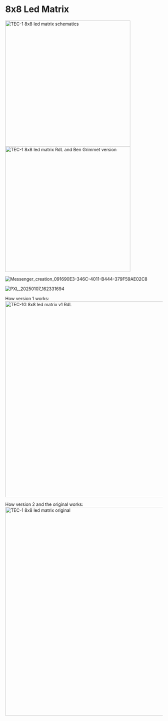 # 8x8 Led Matrix

<img width="400" alt="TEC-1 8x8 led matrix schematics" src="https://github.com/user-attachments/assets/72958514-1d5b-45d7-a3e1-5271da147f7e" />






<img width="400" alt="TEC-1 8x8 led matrix RdL and Ben Grimmet version" src="https://github.com/user-attachments/assets/b1630003-4a62-47b0-bc6f-30cfc586f8d4" />


![Messenger_creation_091690E3-346C-4011-B444-379F59AE02C8](https://github.com/user-attachments/assets/64123196-de9e-45f9-ae1e-5d4f6d1789a9)



![PXL_20250107_162331694](https://github.com/user-attachments/assets/b7cf068f-bfbe-4cb3-be01-10cfa33e0849)



How version 1 works: <br>
<img width="624" alt="TEC-1G 8x8 led matrix v1 RdL" src="https://github.com/user-attachments/assets/c52e493c-442e-4a80-8b37-d57d3546a201" />


How version 2 and the original works: <br>
<img width="664" alt="TEC-1 8x8 led matrix original" src="https://github.com/user-attachments/assets/2ac487e5-b892-430b-b21b-ea84573e481e" />
